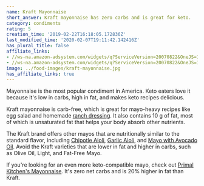 ```yaml
---
name: Kraft Mayonnaise
short_answer: Kraft mayonnaise has zero carbs and is great for keto.
category: condiments
rating: 5
creation_time: '2019-02-22T16:18:05.172836Z'
last_modified_time: '2020-02-07T19:11:42.142416Z'
has_plural_title: false
affiliate_links:
- //ws-na.amazon-adsystem.com/widgets/q?ServiceVersion=20070822&OneJS=1&Operation=GetAdHtml&MarketPlace=US&source=ss&ref=as_ss_li_til&ad_type=product_link&tracking_id=isitketo-20&language=en_US&marketplace=amazon&region=US&placement=B00OKFYTX0&asins=B00OKFYTX0&linkId=ab732ed29a7e85cee2ca534cef838226&show_border=true&link_opens_in_new_window=true
- //ws-na.amazon-adsystem.com/widgets/q?ServiceVersion=20070822&OneJS=1&Operation=GetAdHtml&MarketPlace=US&source=ss&ref=as_ss_li_til&ad_type=product_link&tracking_id=isitketo-20&language=en_US&marketplace=amazon&region=US&placement=B003THRYC8&asins=B003THRYC8&linkId=f23497d2af9e5a3e808ffccaeb77109d&show_border=true&link_opens_in_new_window=true
image: ../food-images/kraft-mayonnaise.jpg
has_affiliate_links: true
---
```


Mayonnaise is the most popular condiment in America. Keto eaters love it because it's low in carbs, high in fat, and makes keto recipes delicious.

Kraft mayonnaise is carb-free, which is great for mayo-heavy recipes like egg salad and homemade [ranch dressing](/ranch-dressing). It also contains 10 g of fat, most of which is unsaturated fat that helps your body absorb other nutrients.

The Kraft brand offers other mayos that are nutritionally similar to the standard flavor, including [Chipotle Aioli](https://amzn.to/2U2sXw7), [Garlic Aioli](https://amzn.to/2EoHeO9), and [Mayo with Avocado Oil](https://amzn.to/2XeOtjc). Avoid the Kraft varieties that are lower in fat and higher in carbs, such as Olive Oil, Light, and Fat-Free Mayo.

If you're looking for an even more keto-compatible mayo, check out [Primal Kitchen's Mayonnaise](https://amzn.to/2BLPd6e). It's zero net carbs and is 20% higher in fat than Kraft.
